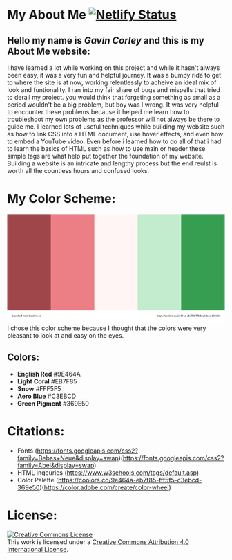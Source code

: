 # My About Me [![Netlify Status](https://api.netlify.com/api/v1/badges/1a48f821-23f8-400f-b724-0e44da842276/deploy-status)](https://app.netlify.com/sites/about-me-gavin89899/deploys)
## Hello my name is ***Gavin Corley*** and this is my About Me website:

 I have learned a lot while working on this project and while it hasn't always been easy, it was a very fun and helpful journey. It was a bumpy ride to get to where the site is at now, working relentlessly to acheive an ideal mix of look and funtionality. I ran into my fair share of bugs and mispells that tried to derail my project. you would think that forgeting something as small as a period wouldn't be a big problem, but boy was I wrong. It was very helpful to encounter these problems because it helped me learn how to troubleshoot my own problems as the professor will not always be there to guide me. I learned lots of useful techniques while building my website such as how to link CSS into a HTML document, use hover effects, and even how to embed a YouTube video. Even before i learned how to do all of that i had to learn the basics of HTML such as how to use main or header these simple tags are what help put together the foundation of my website. Building a website is an intricate and lengthy process but the end reulst is worth all the countless hours and confused looks.
# My Color Scheme:

![Picture of my color scheme](img/palette.svg)
I chose this color scheme because I thought that the colors were very pleasant to look at and easy on the eyes.

## Colors:
- **English Red** #9E464A
- **Light Coral** #EB7F85
- **Snow** #FFF5F5
- **Aero Blue** #C3EBCD
- **Green Pigment** #369E50
# Citations:
- Fonts (https://fonts.googleapis.com/css2?family=Bebas+Neue&display=swap)(https://fonts.googleapis.com/css2?family=Abel&display=swap)
- HTML inqeuries (https://www.w3schools.com/tags/default.asp)
- Color Palette (https://coolors.co/9e464a-eb7f85-fff5f5-c3ebcd-369e50)(https://color.adobe.com/create/color-wheel)
# License:
<a rel="license" href="http://creativecommons.org/licenses/by/4.0/"><img alt="Creative Commons License" style="border-width:0" src="https://i.creativecommons.org/l/by/4.0/80x15.png" /></a><br />This work is licensed under a <a rel="license" href="http://creativecommons.org/licenses/by/4.0/">Creative Commons Attribution 4.0 International License</a>.